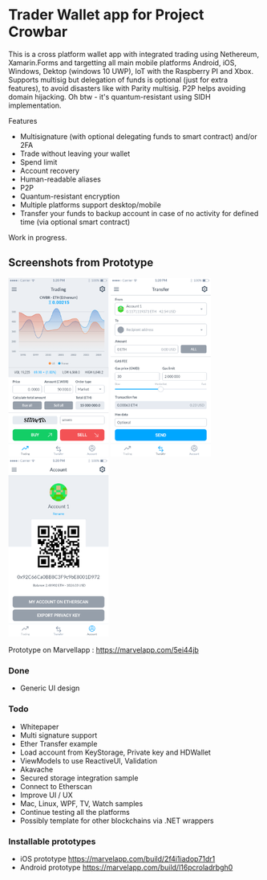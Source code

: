 # Trader Wallet app for Project Crowbar 

This is a cross platform wallet app with integrated trading using Nethereum, Xamarin.Forms and targetting all main mobile platforms Android, iOS, Windows, Dektop (windows 10 UWP), IoT with the Raspberry PI and Xbox. Supports multisig but delegation of funds is optional (just for extra features), to avoid disasters like with Parity multisig. P2P helps avoiding domain hijacking. Oh btw - it's quantum-resistant using SIDH implementation.

Features

- Multisignature (with optional delegating funds to smart contract) and/or 2FA
- Trade without leaving your wallet
- Spend limit
- Account recovery
- Human-readable aliases
- P2P
- Quantum-resistant encryption
- Multiple platforms support desktop/mobile
- Transfer your funds to backup account in case of no activity for defined time (via optional smart contract)

Work in progress.

## Screenshots from Prototype

<img src="Design/screenshots/trading.png" width="200" alt="Trading screen"> <img src="Design/screenshots/transfer.png" width="200" alt="Transfer screen"> <img src="Design/screenshots/account.png" width="200" alt="Account screen">

Prototype on Marvellapp : https://marvelapp.com/5ei44jb

### Done

* Generic UI design

### Todo
* Whitepaper
* Multi signature support
* Ether Transfer example
* Load account from KeyStorage, Private key and HDWallet
* ViewModels to use ReactiveUI, Validation 
* Akavache
* Secured storage integration sample
* Connect to Etherscan
* Improve UI / UX
* Mac, Linux, WPF, TV, Watch samples
* Continue testing all the platforms 
* Possibly template for other blockchains via .NET wrappers

### Installable prototypes

* iOS prototype https://marvelapp.com/build/2f4i1iadop71dr1
* Android prototype https://marvelapp.com/build/l16pcroladrbgh0
